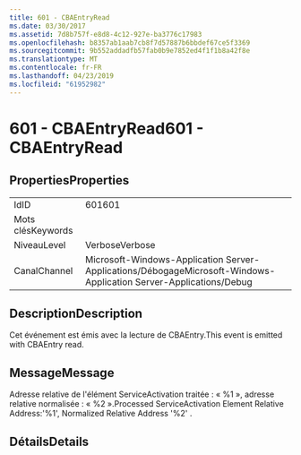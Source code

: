 ```yaml
---
title: 601 - CBAEntryRead
ms.date: 03/30/2017
ms.assetid: 7d8b757f-e8d8-4c12-927e-ba3776c17983
ms.openlocfilehash: b8357ab1aab7cb8f7d57887b6bbdef67ce5f3369
ms.sourcegitcommit: 9b552addadfb57fab0b9e7852ed4f1f1b8a42f8e
ms.translationtype: MT
ms.contentlocale: fr-FR
ms.lasthandoff: 04/23/2019
ms.locfileid: "61952982"
---
```

# <a name="601---cbaentryread"></a><span data-ttu-id="5fe3f-102">601 - CBAEntryRead</span><span class="sxs-lookup"><span data-stu-id="5fe3f-102">601 - CBAEntryRead</span></span>
## <a name="properties"></a><span data-ttu-id="5fe3f-103">Properties</span><span class="sxs-lookup"><span data-stu-id="5fe3f-103">Properties</span></span>  
  
|||  
|-|-|  
|<span data-ttu-id="5fe3f-104">Id</span><span class="sxs-lookup"><span data-stu-id="5fe3f-104">ID</span></span>|<span data-ttu-id="5fe3f-105">601</span><span class="sxs-lookup"><span data-stu-id="5fe3f-105">601</span></span>|  
|<span data-ttu-id="5fe3f-106">Mots clés</span><span class="sxs-lookup"><span data-stu-id="5fe3f-106">Keywords</span></span>||  
|<span data-ttu-id="5fe3f-107">Niveau</span><span class="sxs-lookup"><span data-stu-id="5fe3f-107">Level</span></span>|<span data-ttu-id="5fe3f-108">Verbose</span><span class="sxs-lookup"><span data-stu-id="5fe3f-108">Verbose</span></span>|  
|<span data-ttu-id="5fe3f-109">Canal</span><span class="sxs-lookup"><span data-stu-id="5fe3f-109">Channel</span></span>|<span data-ttu-id="5fe3f-110">Microsoft-Windows-Application Server-Applications/Débogage</span><span class="sxs-lookup"><span data-stu-id="5fe3f-110">Microsoft-Windows-Application Server-Applications/Debug</span></span>|  
  
## <a name="description"></a><span data-ttu-id="5fe3f-111">Description</span><span class="sxs-lookup"><span data-stu-id="5fe3f-111">Description</span></span>  
 <span data-ttu-id="5fe3f-112">Cet événement est émis avec la lecture de CBAEntry.</span><span class="sxs-lookup"><span data-stu-id="5fe3f-112">This event is emitted with CBAEntry read.</span></span>  
  
## <a name="message"></a><span data-ttu-id="5fe3f-113">Message</span><span class="sxs-lookup"><span data-stu-id="5fe3f-113">Message</span></span>  
 <span data-ttu-id="5fe3f-114">Adresse relative de l'élément ServiceActivation traitée : « %1 », adresse relative normalisée : « %2 ».</span><span class="sxs-lookup"><span data-stu-id="5fe3f-114">Processed ServiceActivation Element Relative Address:'%1', Normalized Relative Address '%2' .</span></span>  
  
## <a name="details"></a><span data-ttu-id="5fe3f-115">Détails</span><span class="sxs-lookup"><span data-stu-id="5fe3f-115">Details</span></span>
